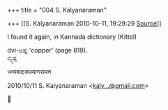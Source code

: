 +++
title = "004 S. Kalyanaraman"

+++
[[S. Kalyanaraman	2010-10-11, 19:29:29 [Source](https://groups.google.com/g/bvparishat/c/0H3OqQY4OQE)]]



I found it again, in Kannada dictionary (Kittel)

  

dvi-ಅಷ್ಟ 'copper' (page 819).  
ದ್ವ್ಯಷ್ಟ

  

धन्यवादःकल्याणरामन

  

2010/10/11 S. Kalyanaraman \<[kaly...@gmail.com]()\>



